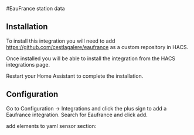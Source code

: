 #EauFrance station data


## Installation

To install this integration you will need to add <https://github.com/cestlagalere/eaufrance> as a custom repository in HACS.

Once installed you will be able to install the integration from the HACS integrations page.

Restart your Home Assistant to complete the installation.

## Configuration

Go to Configuration -> Integrations and click the plus sign to add a Eaufrance integration. Search for Eaufrance and click add.

add elements to yaml sensor section:

